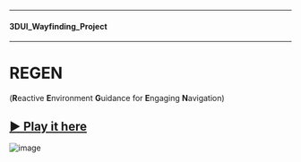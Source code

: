 ___________

#### 3DUI_Wayfinding_Project
___________

# REGEN
(**R**eactive **E**nvironment **G**uidance for **E**ngaging **N**avigation)

## [▶️ Play it here](https://play.unity.com/mg/other/webgl-builds-224658)
![image](https://play-static.unity.com/20220725/p/images/f359b08e-2fce-426e-9151-26213738068b_Screenshot_2022_07_26_001736.png)
